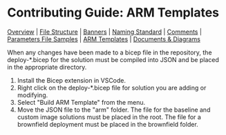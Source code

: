 # Contributing Guide: ARM Templates

[Overview](../../../CONTRIBUTING.md) | [File Structure](fileStructure.md) | [Banners](banners.md) | [Naming Standard](namingStandard.md) | [Comments](comments.md) | [Parameters File Samples](parametersFileSamples.md) | [ARM Templates](armTemplates.md) | [Documents & Diagrams](documentsDiagrams.md)

When any changes have been made to a bicep file in the repository, the deploy-*.bicep for the solution must be compiled into JSON and be placed in the appropriate directory.

1. Install the Bicep extension in VSCode.
1. Right click on the deploy-*.bicep file for solution you are adding or modifying.
1. Select "Build ARM Template" from the menu.
1. Move the JSON file to the "arm" folder. The file for the baseline and custom image solutions must be placed in the root. The file for a brownfield deployment must be placed in the brownfield folder.
